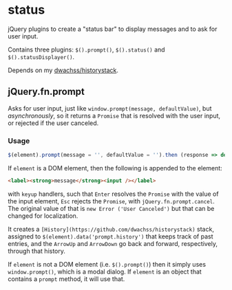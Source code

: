 # status
jQuery plugins to create a "status bar" to display messages and to ask for user input.

Contains three plugins: `$().prompt()`, `$().status()` and `$().statusDisplayer()`.

Depends on my [dwachss/historystack](https://github.com/dwachss/historystack).

## jQuery.fn.prompt

Asks for user input, just like `window.prompt(message, defaultValue)`, but *asynchronously*, so it returns a `Promise` that is resolved with the user input, or rejected if the user canceled.

### Usage

````js
$(element).prompt(message = '', defaultValue = '').then (response => do something).catch (cancelError => do something else);
````

If `element` is a DOM element, then the following is appended to the element:

````html
<label><strong>message</strong><input /></label>
````

with `keyup` handlers, such that `Enter` resolves the `Promise` with the value of the input element, `Esc` rejects the `Promise`, with `jQuery.fn.prompt.cancel`. The original value of that is `new Error ('User Canceled')` but that can be changed for localization.

It creates a `[History](https://github.com/dwachss/historystack)` stack, assigned to `$(element).data('prompt.history')` that keeps track of past entries, and the `ArrowUp` and `ArrowDown` go back and forward, respectively, through that history.

If `element` is not a DOM element (i.e. `$().prompt()`) then it simply uses `window.prompt()`, which is a modal dialog. If `element` is an object that contains a `prompt` method, it will use that.


